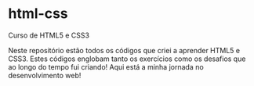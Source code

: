 # html-css
Curso de HTML5 e CSS3

Neste repositório estão todos os códigos que criei a aprender HTML5 e CSS3. Estes códigos englobam tanto os exercícios como os desafios que ao longo do tempo fui criando! Aqui está a minha jornada no desenvolvimento web!